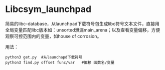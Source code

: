 # Libcsym_launchpad
简易的libc-database，从launchpad下载符号包生成libc符号文本文件，直接用全局变量匹配libc版本如：unsorted泄漏main_arena；以及查看变量偏移，方便观察可控范围内的变量，如house of corrosion。

用法：

```
python3 get.py  #从launchapd下载符号
python3 find.py offset func/var   #偏移 函数名/变量
```

